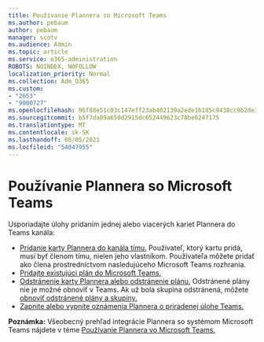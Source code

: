 ```yaml
---
title: Používanie Plannera so Microsoft Teams
ms.author: pebaum
author: pebaum
manager: scotv
ms.audience: Admin
ms.topic: article
ms.service: o365-administration
ROBOTS: NOINDEX, NOFOLLOW
localization_priority: Normal
ms.collection: Adm_O365
ms.custom:
- "2653"
- "9000727"
ms.openlocfilehash: 96f88e51c03c147eff23ab402139a2ede1b185c9438cc9b2de3613d91e4363f2
ms.sourcegitcommit: b5f7da89a650d2915dc652449623c78be6247175
ms.translationtype: MT
ms.contentlocale: sk-SK
ms.lasthandoff: 08/05/2021
ms.locfileid: "54047955"
---
```

# <a name="using-planner-with-microsoft-teams"></a>Používanie Plannera so Microsoft Teams

Usporiadajte úlohy pridaním jednej alebo viacerých kariet Plannera do Teams kanála: 

- [Pridanie karty Plannera do kanála tímu.](https://support.office.com/article/62798a9f-e8f7-4722-a700-27dd28a06ee0#bkmk_addaplannertabtoateamchannel) Používateľ, ktorý kartu pridá, musí byť členom tímu, nielen jeho vlastníkom. Používateľa môžete pridať ako člena prostredníctvom nasledujúceho Microsoft Teams rozhrania.
- [Pridajte existujúci plán do Microsoft Teams.](https://techcommunity.microsoft.com/t5/Planner-Blog/Bringing-a-Plan-into-Microsoft-Teams/ba-p/57463)
- [Odstránenie karty Plannera alebo odstránenie plánu.](https://support.office.com/article/62798a9f-e8f7-4722-a700-27dd28a06ee0#bkmk_removeaplannertabordeleteaplan) Odstránené plány nie je možné obnoviť v Teams. Ak už bola skupina odstránená, môžete [obnoviť odstránené plány a skupiny.](https://blogs.msdn.microsoft.com/brismith/2017/03/29/microsoft-planner-now-you-can-recover-deleted-plans-and-groups)
- [Zapnite alebo vypnite oznámenia Plannera o priradenej úlohe Teams.](https://support.office.com/article/62798a9f-e8f7-4722-a700-27dd28a06ee0#bkmk_getplannerassignmentnotificationsinteams)

**Poznámka:** Všeobecný prehľad integrácie Plannera so systémom Microsoft Teams nájdete v téme [Používanie Plannera vo Microsoft Teams.](https://support.office.com/article/62798a9f-e8f7-4722-a700-27dd28a06ee0)